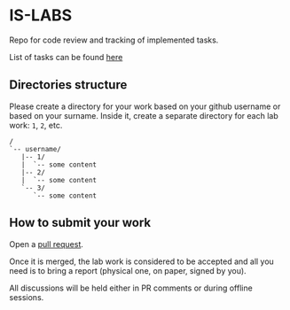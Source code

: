 # IS-LABS

Repo for code review and tracking of implemented tasks.

List of tasks can be found [here](tasks.md)

## Directories structure

Please create a directory for your work based on your github username
or based on your surname. Inside it, create a separate directory for
each lab work: `1`, `2`, etc.

```
/
`-- username/
   |-- 1/
   |  `-- some content
   |-- 2/
   |  `-- some content
   `-- 3/
      `-- some content
```

## How to submit your work

Open a [pull request](https://docs.github.com/en/free-pro-team@latest/github/collaborating-with-issues-and-pull-requests/about-pull-requests).

Once it is merged, the lab work is considered to be accepted and
all you need is to bring a report (physical one, on paper, signed by you).

All discussions will be held either in PR comments or during offline
sessions.